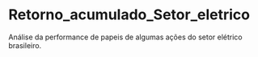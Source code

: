 # Retorno_acumulado_Setor_eletrico
Análise da performance de papeis de algumas ações do setor elétrico brasileiro. 
